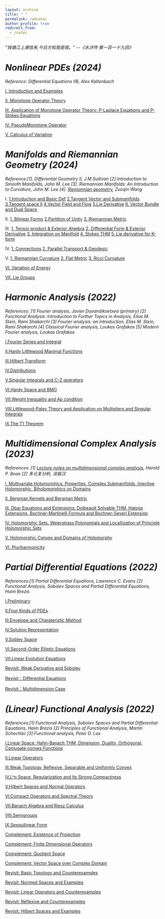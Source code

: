 ```yaml
---
layout: archive
title: " "
permalink: /advana/
author_profile: true
redirect_from:
  - /notes
---
```


*"钱塘江上潮信来,今日方知我是我。" --《水浒传·第一百一十九回》*

*Nonlinear PDEs (2024)*
===
*Reference: Differential Equations IIB, Alex Kaltenbach*

[Ⅰ. Introduction and Examples](../files/nlpde/1.pdf)

[Ⅱ. Monotone Operator Theory](../files/nlpde/2.pdf)

[Ⅲ. Application of Monotone Operator Theory: P-Laplace Equations and P-Stokes Equations](../files/nlpde/3.pdf)

[Ⅳ. PseudoMonotone Operator](../files/nlpde/4.pdf)

[Ⅴ. Calculus of Variation](../files/nlpde/5.pdf)

*Manifolds and Riemannian Geometry (2024)*
===
*Reference:[1]. Differential Geometry II, J.M.Sullivan [2].Introduction to Smooth Manifolds, John M. Lee [3]. Riemannian Manifolds: An Introduction to Curvature,  John M. Lee [4]. [Riemannian geometry](http://staff.ustc.edu.cn/~wangzuoq/Courses/16S-RiemGeom/index.html), Zuoqin Wang*

Ⅰ. [1.Introduction and Basic Def](../files/mrm/1.pdf) [2.Tangent Vector and Submanifolds](../files/mrm/2.pdf) [3.Tangent space II](../files/mrm/3.pdf) [4.Vector Field and Flow](../files/mrm/4.pdf) [5.Lie Derivative](../files/mrm/5.pdf) [6. Vector Bundle and Dual Space](../files/mrm/6.pdf)

Ⅱ.  [1. Bilinear Forms](../files/mrm/7.pdf)  [2.Partition of Unity](../files/mrm/8.pdf)  [3. Riemannian Metric](../files/mrm/9.pdf)  

Ⅲ.  [1. Tensor product & Exterior Algebra](../files/mrm/10.pdf) [2. Differential Form & Exterior Derivative](../files/mrm/11.pdf) [3. Integration on Manifold](../files/mrm/12.pdf) [4. Stokes THM](../files/mrm/13.pdf) [5. Lie derivative for K-form](../files/mrm/14.pdf) 

Ⅳ. [1. Connections](../files/mrm/15.pdf) [2. Parallel Transport & Geodesic](../files/mrm/16.pdf)

Ⅴ. [1. Riemannian Curvature](../files/mrm/17.pdf) [2. Flat Metric](../files/mrm/18.pdf) [3. Ricci Curvature](../files/mrm/19.pdf)

[Ⅵ. Variation of Energy](../files/mrm/20.pdf)

[Ⅶ. Lie Groups](../files/mrm/21.pdf)

*Harmonic Analysis (2022)*
===
*References: [1] Fourier analysis, Javier Duoandikoetxea (primary) [2] Functional Analysis: Introduction to Further Topics in Analysis, Elias M. Stein, Rami Shakarchi [3] Fourier analysis: an introduction, Elias M. Stein, Rami Shakarchi [4] Classical Fourier analysis, Loukas Grafakos [5] Modern Fourier analysis, Loukas Grafakos*

[Ⅰ.Fourier Series and Integral](../files/ha/1.pdf)

[Ⅱ.Hardy Littlewood Maximal Functions](../files/ha/2.pdf)

[Ⅲ.Hilbert Transform](../files/ha/3.pdf)

[Ⅳ.Distributions](../files/ha/4.pdf)

[Ⅴ.Singular Integrals and C-Z operators](../files/ha/5.pdf)

[Ⅵ.Hardy Space and BMO](../files/ha/6.pdf)

[Ⅶ.Weight Inequality and Ap condition](../files/ha/7.pdf)

[Ⅷ.Littlewood-Paley Theory and Application on Multipliers and Singular Integrals](../files/ha/8.pdf)

[Ⅸ.The T1 Theorem](../files/ha/9.pdf)

*Multidimensional Complex Analysis (2023)*
===
*References: [1] [Lecture notes on multidimensional complex analysis](https://haroldpboas.gitlab.io/courses/650-2019c/), Harold P. Boas [2] 多元复分析, 涂振汉*

[Ⅰ. Multivariate Holomorphics: Properties, Complex Submanifolds, Injective Holomorphic, Biholomorphics on Domains](../files/mca/1.pdf)

[Ⅱ. Bergman Kernels and Bergman Metric](../files/mca/2.pdf)

[Ⅲ. Dbar Equations and Extensions: Dolbeault Solvable THM, Hatogs Extensions, Bochner-Martinelli Formula and Bochner-Severi Extension](../files/mca/3.pdf)

[Ⅳ. Holomorphic Sets, Weierstrass Polynomials and Locallization of Principle Holomorphic Sets](../files/mca/4.pdf)

[Ⅴ. Holomorphic Convex and Domains of Holomorphy](../files/mca/5.pdf)

[Ⅵ. Pluriharmonicity](../files/mca/6.pdf)

*Partial Differential Equations (2022)*
===

*References:[1] Partial Differential Equations, Lawrence C. Evans [2] Functional Analysis, Sobolev Spaces and Partial Differential Equations, Haim Brezis*

[Ⅰ.Preliminary](../files/pde/1.pdf)

[Ⅱ.Four Kinds of PDEs](../files/pde/2.pdf)

[Ⅲ.Envelope and Charateristic Method](../files/pde/3.pdf)

[Ⅳ.Solution Representation](../files/pde/4.pdf)

[Ⅴ.Soblev Space](../files/pde/5.pdf)

[Ⅵ.Second-Order Elliptic Equations](../files/pde/6.pdf)

[Ⅶ.Linear Evolution Equations](../files/pde/7.pdf)

[Revisit: Weak Derivative and Sobolev](../files/pde/8.pdf)

[Revisit：Differential Equations](../files/pde/9.pdf)

[Revisit：Multidimension Case](../files/pde/10.pdf)

*(Linear) Functional Analysis (2022)*
===

*References:[1] Functional Analysis, Sobolev Spaces and Partial Differential Equations, Haim Brezis [2] Principles of Functional Analysis, Martin Schechter [3] Functional analysis, Peter D. Lax*

[Ⅰ.Linear Space: Hahn-Banach THM, Dimension, Duality, Orthogonal, Conjugate convex Functions](../files/fa/1.pdf)

[Ⅱ.Linear Operators](../files/fa/2.pdf)

[Ⅲ.Weak Topology, Reflexive, Separable and Uniformly Convex](../files/fa/3.pdf)

[Ⅳ.L^p Space, Regularization and Its Strong Compactness](../files/fa/4.pdf)

[Ⅴ.Hilbert Spaces and Normal Operators](../files/fa/5.pdf)

[Ⅵ.Compact Operators and Spectral Theory](../files/fa/6.pdf)

[Ⅶ.Banach Algebra and Riesz Calculus](../files/fa/7.pdf)

[Ⅷ.Semigroups](../files/fa/8.pdf)

[Ⅸ.Sesquilinear Form](../files/fa/9.pdf)

[Complement: Existence of Projection](../files/fa/10.pdf)

[Complement: Finite Dimensional Operators](../files/fa/11.pdf)

[Complement: Quotient Space](../files/fa/12.pdf)

[Complement: Vector Space over Complex Domain](../files/fa/13.pdf)

[Revisit: Basic Topology and Counterexamples](../files/fa/14.pdf)

[Revisit: Normed Spaces and Examples](../files/fa/15.pdf)

[Revisit: Linear Operators and Counterexamples](../files/fa/16.pdf)

[Revisit: Reflexive and Counterexamples](../files/fa/17.pdf)

[Revisit: Hilbert Spaces and Examples](../files/fa/18.pdf)




<br>
<br>
<br>
<br>
<br>
<br>
<br>
<br>
<br>

